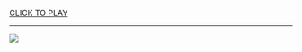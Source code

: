 
<a href="https://premium76.site?title=unblocked_games_police&ref=13M">CLICK TO PLAY</a></h3>
<hr>

<a href="https://premium76.site?title=unblocked_games_police&ref=13M"><img src="https://clearcache.store/games.png"></a>


